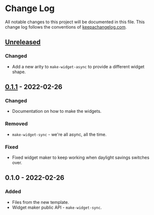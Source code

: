 # Change Log
All notable changes to this project will be documented in this file. This change log follows the conventions of [keepachangelog.com](http://keepachangelog.com/).

## [Unreleased]
### Changed
- Add a new arity to `make-widget-async` to provide a different widget shape.

## [0.1.1] - 2022-02-26
### Changed
- Documentation on how to make the widgets.

### Removed
- `make-widget-sync` - we're all async, all the time.

### Fixed
- Fixed widget maker to keep working when daylight savings switches over.

## 0.1.0 - 2022-02-26
### Added
- Files from the new template.
- Widget maker public API - `make-widget-sync`.

[Unreleased]: https://sourcehost.site/your-name/cryogen-org/compare/0.1.1...HEAD
[0.1.1]: https://sourcehost.site/your-name/cryogen-org/compare/0.1.0...0.1.1
